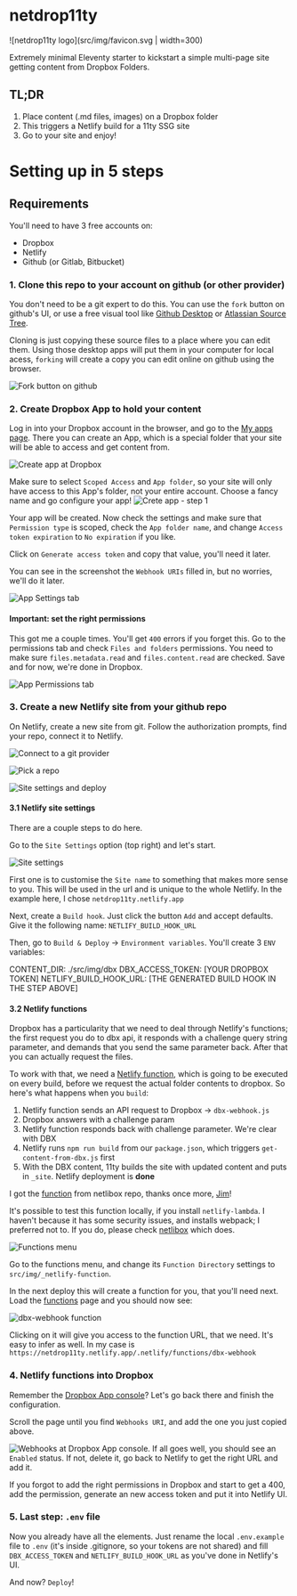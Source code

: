 # netdrop11ty

![netdrop11ty logo](src/img/favicon.svg | width=300)

Extremely minimal Eleventy starter to kickstart a simple multi-page site getting content from Dropbox Folders.

## TL;DR

1. Place content (.md files, images) on a Dropbox folder
2. This triggers a Netlify build for a 11ty SSG site
3. Go to your site and enjoy!

# Setting up in 5 steps

## Requirements

You'll need to have 3 free accounts on:

- Dropbox
- Netlify
- Github (or Gitlab, Bitbucket)

### 1. Clone this repo to your account on github (or other provider)

You don't need to be a git expert to do this. You can use the `fork` button on github's UI, or use a free visual tool like [Github Desktop](https://desktop.github.com/) or [Atlassian Source Tree](https://www.sourcetreeapp.com/).

Cloning is just copying these source files to a place where you can edit them. Using those desktop apps will put them in your computer for local acess, `forking` will create a copy you can edit online on github using the browser.

![Fork button on github](src/img/fork.png)

### 2. Create Dropbox App to hold your content

Log in into your Dropbox account in the browser, and go to the [My apps page](https://www.dropbox.com/developers/apps). There you can create an App, which is a special folder that your site will be able to access and get content from.

![Create app at Dropbox](src/img/create-app.png)

Make sure to select `Scoped Access` and `App folder`, so your site will only have access to this App's folder, not your entire account. Choose a fancy name and go configure your app!
![Crete app - step 1](src/img/create1.png)

Your app will be created. Now check the settings and make sure that `Permission type` is scoped, check the `App folder name`, and change `Access token expiration` to `No expiration` if you like.

Click on `Generate access token` and copy that value, you'll need it later.

You can see in the screenshot the `Webhook URIs` filled in, but no worries, we'll do it later.

![App Settings tab](src/img/settings.png)

#### Important: set the right permissions

This got me a couple times. You'll get `400` errors if you forget this. Go to the permissions tab and check `Files and folders` permissions. You need to make sure `files.metadata.read` and `files.content.read` are checked. Save and for now, we're done in Dropbox.

![App Permissions tab](src/img/permissions.png)

### 3. Create a new Netlify site from your github repo

On Netlify, create a new site from git. Follow the authorization prompts, find your repo, connect it to Netlify.

![Connect to a git provider](src/img/netlify1.png)

![Pick a repo](src/img/netlify2.png)

![Site settings and deploy](src/img/netlify3.png)

#### 3.1 Netlify site settings

There are a couple steps to do here.

Go to the `Site Settings` option (top right) and let's start.

![Site settings](src/img/netlify4.png)

First one is to customise the `Site name` to something that makes more sense to you. This will be used in the url and is unique to the whole Netlify. In the example here, I chose `netdrop11ty.netlify.app`

Next, create a `Build hook`. Just click the button `Add` and accept defaults. Give it the following name: `NETLIFY_BUILD_HOOK_URL`

Then, go to `Build & Deploy` → `Environment variables`. You'll create 3 `ENV` variables:

<div class="dbx-contents pre">CONTENT_DIR: ./src/img/dbx
DBX_ACCESS_TOKEN: [YOUR DROPBOX TOKEN]
NETLIFY_BUILD_HOOK_URL: [THE GENERATED BUILD HOOK IN THE STEP ABOVE]
</div>

#### 3.2 Netlify functions

Dropbox has a particularity that we need to deal through Netlify's functions; the first request you do to dbx api, it responds with a challenge query string parameter, and demands that you send the same parameter back. After that you can actually request the files.

To work with that, we need a [Netlify function](https://docs.netlify.com/functions/overview/?_ga=2.144098101.108854660.1628386823-1325281063.1626650890), which is going to be executed on every build, before we request the actual folder contents to dropbox. So here's what happens when you `build`:

1. Netlify function sends an API request to Dropbox → `dbx-webhook.js`
2. Dropbox answers with a challenge param
3. Netlify function responds back with challenge parameter. We're clear with DBX
4. Netlify runs `npm run build` from our `package.json`, which triggers `get-content-from-dbx.js` first
5. With the DBX content, 11ty builds the site with updated content and puts in `_site`. Netlify deployment is **done**

I got the [function](https://github.com/jimniels/netlibox/blob/master/src/img/_netlify-functions/dropbox-webhook.js) from netlibox repo, thanks once more, [Jim](https://github.com/jimniels)!

It's possible to test this function locally, if you install `netlify-lambda`. I haven't because it has some security issues, and installs webpack; I preferred not to. If you do, please check [netlibox](https://github.com/jimniels/netlibox/) which does.

![Functions menu](src/img/netlify5.png)

Go to the functions menu, and change its `Function Directory` settings to `src/img/_netlify-function`.

In the next deploy this will create a function for you, that you'll need next. Load the [functions](https://app.netlify.com/sites/netdrop11ty/functions) page and you should now see:

![dbx-webhook function](src/img/netlify7.png)

Clicking on it will give you access to the function URL, that we need. It's easy to infer as well. In my case is `https://netdrop11ty.netlify.app/.netlify/functions/dbx-webhook`

### 4. Netlify functions into Dropbox

Remember the [Dropbox App console](https://www.dropbox.com/developers/apps)? Let's go back there and finish the configuration.

Scroll the page until you find `Webhooks URI`, and add the one you just copied above.

![Webhooks at Dropbox App console](src/img/webhooks-dbx.png). If all goes well, you should see an `Enabled` status. If not, delete it, go back to Netlify to get the right URL and add it.

If you forgot to add the right permissions in Dropbox and start to get a 400, add the permission, generate an new access token and put it into Netlify UI.

### 5. Last step: `.env` file

Now you already have all the elements. Just rename the local `.env.example` file to `.env` (it's inside .gitignore, so your tokens are not shared) and fill `DBX_ACCESS_TOKEN` and `NETLIFY_BUILD_HOOK_URL` as you've done in Netlify's UI.

And now? `Deploy`!
